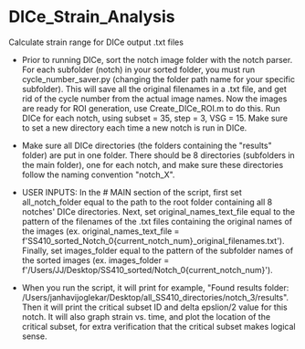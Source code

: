 # DICe_Strain_Analysis
Calculate strain range for DICe output .txt files

- Prior to running DICe, sort the notch image folder with the notch parser. For each subfolder (notch) in your sorted folder, you must run cycle_number_saver.py (changing the folder path name for your specific subfolder). This will save all the original filenames in a .txt file, and get rid of the cycle number from the actual image names. Now the images are ready for ROI generation, use Create_DICe_ROI.m to do this. Run DICe for each notch, using subset = 35, step = 3, VSG = 15. Make sure to set a new directory each time a new notch is run in DICe.

- Make sure all DICe directories (the folders containing the "results" folder) are put in one folder. There should be 8 directories (subfolders in the main folder), one for each notch, and make sure these directories follow the naming convention "notch_X".

- USER INPUTS: In the # MAIN section of the script, first set all_notch_folder equal to the path to the root folder containing all 8 notches' DICe directories. Next, set original_names_text_file equal to the pattern of the filenames of the .txt files containing the original names of the images (ex. original_names_text_file = f'SS410_sorted_Notch_0{current_notch_num}_original_filenames.txt'). Finally, set images_folder equal to the pattern of the subfolder names of the sorted images (ex. images_folder = f'/Users/JJ/Desktop/SS410_sorted/Notch_0{current_notch_num}').

- When you run the script, it will print for example, "Found results folder: /Users/janhavijoglekar/Desktop/all_SS410_directories/notch_3/results". Then it will print the critical subset ID and delta epslion/2 value for this notch. It will also graph strain vs. time, and plot the location of the critical subset, for extra verification that the critical subset makes logical sense.
